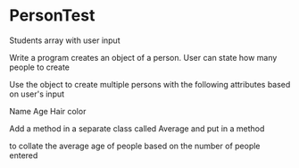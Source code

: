 # PersonTest
Students array with user input

 Write a program creates an object of a person. User can state how many people to create

 Use the object to create multiple persons with the following attributes based on user's input
 
 Name
 Age
 Hair color
 
 Add a method in a separate class called Average and put in a method
 
 to collate the average age of people based on the number of people entered
